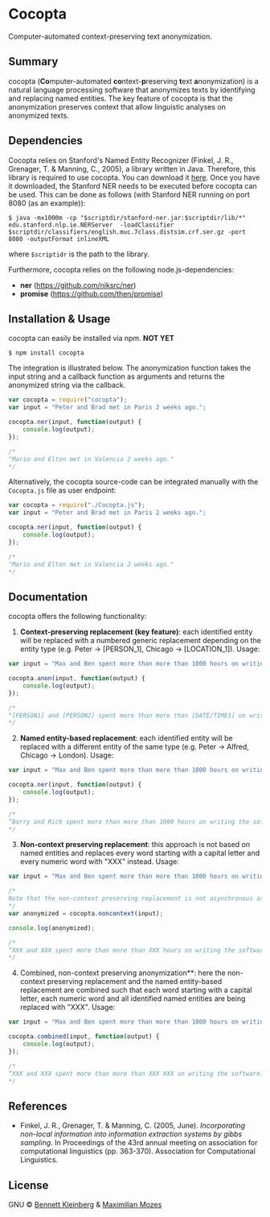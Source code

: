 # Cocopta

Computer-automated context-preserving text anonymization.

## Summary
cocopta (**Co**mputer-automated **co**ntext-**p**reserving **t**ext **a**nonymization) is a natural language processing software that anonymizes texts by identifying and replacing named entities. The key feature of cocopta is that the anonymization preserves context that allow linguistic analyses on anonymized texts.

## Dependencies
Cocopta relies on Stanford's Named Entity Recognizer (Finkel, J. R., Grenager, T. & Manning, C., 2005), a library written in Java. Therefore, this library is required to use cocopta. You can download it [here](https://nlp.stanford.edu/software/CRF-NER.shtml). Once you have it downloaded, the Stanford NER needs to be executed before cocopta can be used. This can be done as follows (with Stanford NER running on port 8080 (as an example)):

```
$ java -mx1000m -cp "$scriptdir/stanford-ner.jar:$scriptdir/lib/*" edu.stanford.nlp.ie.NERServer  -loadClassifier $scriptdir/classifiers/english.muc.7class.distsim.crf.ser.gz -port 8080 -outputFormat inlineXML
```

where `$scriptidr` is the path to the library.

Furthermore, cocopta relies on the following node.js-dependencies:

* **ner** (https://github.com/niksrc/ner)
* **promise** (https://github.com/then/promise)

## Installation & Usage
cocopta can easily be installed via npm. **NOT YET** 

```
$ npm install cocopta
```

The integration is illustrated below. The anonymization function takes the input string and a callback function as arguments and returns the anonymized string via the callback. 

```javascript
var cocopta = require("cocopta");
var input = "Peter and Brad met in Paris 2 weeks ago.";

cocopta.ner(input, function(output) {
    console.log(output);
});

/*
"Mario and Elton met in Valencia 2 weeks ago."
*/
```

Alternatively, the cocopta source-code can be integrated manually with the `Cocopta.js` file as user endpoint:  

```javascript
var cocopta = require("./Cocopta.js");
var input = "Peter and Brad met in Paris 2 weeks ago.";

cocopta.ner(input, function(output) {
    console.log(output);
});

/*
"Mario and Elton met in Valencia 2 weeks ago."
*/
```

## Documentation
cocopta offers the following functionality:

1. **Context-preserving replacement (key feature)**: each identified entity will be replaced with a numbered generic replacement depending on the entity type (e.g. Peter -> [PERSON_1], Chicago -> [LOCATION\_1]). Usage:

```javascript
var input = "Max and Ben spent more than more than 1000 hours on writing the software. They started in August 2016 in Amsterdam.";

cocopta.anon(input, function(output) {
    console.log(output);
});

/*
"[PERSON1] and [PERSON2] spent more than more than [DATE/TIME1] on writing the software. They started in [DATE/TIME2] in [LOCATION_1]."
*/
```
2. **Named entity-based replacement**: each identified entity will be replaced with a different entity of the same type (e.g. Peter -> Alfred, Chicago -> London). Usage:

```javascript
var input = "Max and Ben spent more than more than 1000 hours on writing the software. They started in August 2016 in Amsterdam.";

cocopta.ner(input, function(output) {
    console.log(output);
});

/*
“Barry and Rick spent more than more than 1000 hours on writing the software. They started in January 14 2016 in Odessa.”
*/
```
3. **Non-context preserving replacement**: this approach is not based on named entities and replaces every word starting with a capital letter and every numeric word with "XXX" instead. Usage:

```javascript
var input = "Max and Ben spent more than more than 1000 hours on writing the software. They started in August 2016 in Amsterdam.";

/* 
Note that the non-context preserving replacement is not asynchronous as it does not rely on the named entitiy recognition.
*/
var anonymized = cocopta.noncontext(input);

console.log(anonymized);

/*
“XXX and XXX spent more than more than XXX hours on writing the software. XXX started in XXX XXX in XXX.”
*/
```
4. Combined, non-context preserving anonymization**: here the non-context preserving replacement and the named entity-based replacement are combined such that each word starting with a capital letter, each numeric word and all identified named entities are being replaced with "XXX". Usage:

```javascript
var input = "Max and Ben spent more than more than 1000 hours on writing the software. They started in August 2016 in Amsterdam.";

cocopta.combined(input, function(output) {
  	console.log(output);
});

/*
“XXX and XXX spent more than more than XXX XXX on writing the software. XXX started in XXX XXX in XXX.”
*/
```

## References

* Finkel, J. R., Grenager, T. & Manning, C. (2005, June). _Incorporating non-local information into information extraction systems by gibbs sampling_. In Proceedings of the 43rd annual meeting on association for computational linguistics (pp. 363-370). Association for Computational Linguistics.

## License

GNU © [Bennett Kleinberg](http://bkleinberg.net) & [Maximilian Mozes](http://mmozes.net)





